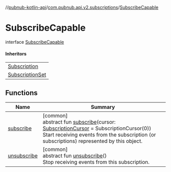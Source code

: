 //[pubnub-kotlin-api](../../../index.md)/[com.pubnub.api.v2.subscriptions](../index.md)/[SubscribeCapable](index.md)

# SubscribeCapable

interface [SubscribeCapable](index.md)

#### Inheritors

| |
|---|
| [Subscription](../-subscription/index.md) |
| [SubscriptionSet](../-subscription-set/index.md) |

## Functions

| Name | Summary |
|---|---|
| [subscribe](subscribe.md) | [common]<br>abstract fun [subscribe](subscribe.md)(cursor: [SubscriptionCursor](../-subscription-cursor/index.md) = SubscriptionCursor(0))<br>Start receiving events from the subscription (or subscriptions) represented by this object. |
| [unsubscribe](unsubscribe.md) | [common]<br>abstract fun [unsubscribe](unsubscribe.md)()<br>Stop receiving events from this subscription. |
